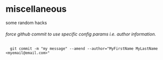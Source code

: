 # miscellaneous
some random hacks



###### force github commit to use specific config params i.e. author information.

      git commit -m "my message" --amend --author="MyFirstName MyLastName <myemail@email.com>"
